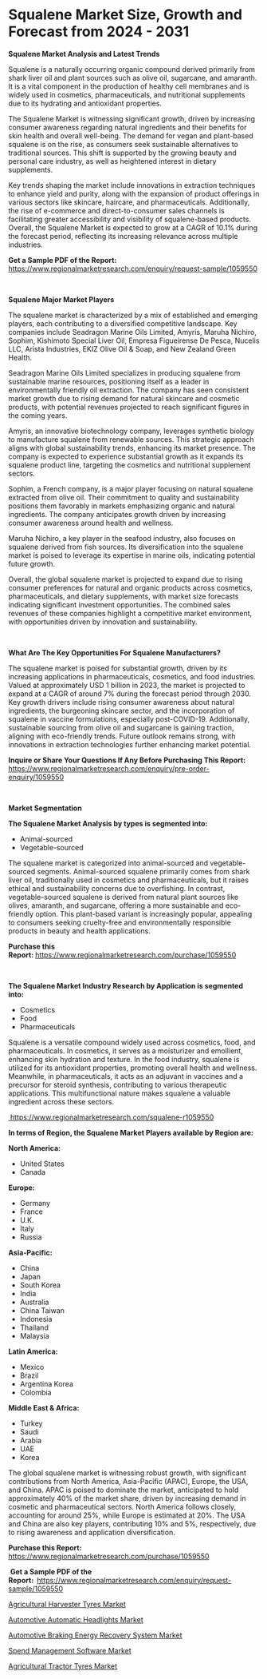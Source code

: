 <p><h1>Squalene Market Size, Growth and Forecast from 2024 - 2031</h1></p><p><strong>Squalene Market Analysis and Latest Trends</strong></p>
<p><p>Squalene is a naturally occurring organic compound derived primarily from shark liver oil and plant sources such as olive oil, sugarcane, and amaranth. It is a vital component in the production of healthy cell membranes and is widely used in cosmetics, pharmaceuticals, and nutritional supplements due to its hydrating and antioxidant properties. </p><p>The Squalene Market is witnessing significant growth, driven by increasing consumer awareness regarding natural ingredients and their benefits for skin health and overall well-being. The demand for vegan and plant-based squalene is on the rise, as consumers seek sustainable alternatives to traditional sources. This shift is supported by the growing beauty and personal care industry, as well as heightened interest in dietary supplements.</p><p>Key trends shaping the market include innovations in extraction techniques to enhance yield and purity, along with the expansion of product offerings in various sectors like skincare, haircare, and pharmaceuticals. Additionally, the rise of e-commerce and direct-to-consumer sales channels is facilitating greater accessibility and visibility of squalene-based products. Overall, the Squalene Market is expected to grow at a CAGR of 10.1% during the forecast period, reflecting its increasing relevance across multiple industries.</p></p>
<p><strong>Get a Sample PDF of the Report:&nbsp;</strong> <a href="https://www.regionalmarketresearch.com/enquiry/request-sample/1059550">https://www.regionalmarketresearch.com/enquiry/request-sample/1059550</a></p>
<p>&nbsp;</p>
<p><strong>Squalene Major Market Players</strong></p>
<p><p>The squalene market is characterized by a mix of established and emerging players, each contributing to a diversified competitive landscape. Key companies include Seadragon Marine Oils Limited, Amyris, Maruha Nichiro, Sophim, Kishimoto Special Liver Oil, Empresa Figueirense De Pesca, Nucelis LLC, Arista Industries, EKIZ Olive Oil & Soap, and New Zealand Green Health.</p><p>Seadragon Marine Oils Limited specializes in producing squalene from sustainable marine resources, positioning itself as a leader in environmentally friendly oil extraction. The company has seen consistent market growth due to rising demand for natural skincare and cosmetic products, with potential revenues projected to reach significant figures in the coming years.</p><p>Amyris, an innovative biotechnology company, leverages synthetic biology to manufacture squalene from renewable sources. This strategic approach aligns with global sustainability trends, enhancing its market presence. The company is expected to experience substantial growth as it expands its squalene product line, targeting the cosmetics and nutritional supplement sectors.</p><p>Sophim, a French company, is a major player focusing on natural squalene extracted from olive oil. Their commitment to quality and sustainability positions them favorably in markets emphasizing organic and natural ingredients. The company anticipates growth driven by increasing consumer awareness around health and wellness.</p><p>Maruha Nichiro, a key player in the seafood industry, also focuses on squalene derived from fish sources. Its diversification into the squalene market is poised to leverage its expertise in marine oils, indicating potential future growth.</p><p>Overall, the global squalene market is projected to expand due to rising consumer preferences for natural and organic products across cosmetics, pharmaceuticals, and dietary supplements, with market size forecasts indicating significant investment opportunities. The combined sales revenues of these companies highlight a competitive market environment, with opportunities driven by innovation and sustainability.</p></p>
<p>&nbsp;</p>
<p><strong>What Are The Key Opportunities For Squalene Manufacturers?</strong></p>
<p><p>The squalene market is poised for substantial growth, driven by its increasing applications in pharmaceuticals, cosmetics, and food industries. Valued at approximately USD 1 billion in 2023, the market is projected to expand at a CAGR of around 7% during the forecast period through 2030. Key growth drivers include rising consumer awareness about natural ingredients, the burgeoning skincare sector, and the incorporation of squalene in vaccine formulations, especially post-COVID-19. Additionally, sustainable sourcing from olive oil and sugarcane is gaining traction, aligning with eco-friendly trends. Future outlook remains strong, with innovations in extraction technologies further enhancing market potential.</p></p>
<p><strong>Inquire or Share Your Questions If Any Before Purchasing This Report:</strong> <a href="https://www.regionalmarketresearch.com/enquiry/pre-order-enquiry/1059550">https://www.regionalmarketresearch.com/enquiry/pre-order-enquiry/1059550</a></p>
<p>&nbsp;</p>
<p><strong>Market Segmentation</strong></p>
<p><strong>The Squalene Market Analysis by types is segmented into:</strong></p>
<p><ul><li>Animal-sourced</li><li>Vegetable-sourced</li></ul></p>
<p><p>The squalene market is categorized into animal-sourced and vegetable-sourced segments. Animal-sourced squalene primarily comes from shark liver oil, traditionally used in cosmetics and pharmaceuticals, but it raises ethical and sustainability concerns due to overfishing. In contrast, vegetable-sourced squalene is derived from natural plant sources like olives, amaranth, and sugarcane, offering a more sustainable and eco-friendly option. This plant-based variant is increasingly popular, appealing to consumers seeking cruelty-free and environmentally responsible products in beauty and health applications.</p></p>
<p><strong>Purchase this Report:&nbsp;</strong><a href="https://www.regionalmarketresearch.com/purchase/1059550">https://www.regionalmarketresearch.com/purchase/1059550</a></p>
<p>&nbsp;</p>
<p><strong>The Squalene Market Industry Research by Application is segmented into:</strong></p>
<p><ul><li>Cosmetics</li><li>Food</li><li>Pharmaceuticals</li></ul></p>
<p><p>Squalene is a versatile compound widely used across cosmetics, food, and pharmaceuticals. In cosmetics, it serves as a moisturizer and emollient, enhancing skin hydration and texture. In the food industry, squalene is utilized for its antioxidant properties, promoting overall health and wellness. Meanwhile, in pharmaceuticals, it acts as an adjuvant in vaccines and a precursor for steroid synthesis, contributing to various therapeutic applications. This multifunctional nature makes squalene a valuable ingredient across these sectors.</p></p>
<p><a href="https://www.regionalmarketresearch.com/squalene-r1059550">&nbsp;https://www.regionalmarketresearch.com/squalene-r1059550</a></p>
<p><strong>In terms of Region, the Squalene Market Players available by Region are:</strong></p>
<p>
    <p> <strong> North America: </strong>
        <ul>
            <li>United States</li>
            <li>Canada</li>
        </ul>
        </p> 
    <p> <strong> Europe: </strong>
        <ul>
            <li>Germany</li>
            <li>France</li>
            <li>U.K.</li>
            <li>Italy</li>
            <li>Russia</li>
        </ul>
        </p> 
    <p> <strong> Asia-Pacific: </strong>
        <ul>
            <li>China</li>
            <li>Japan</li>
            <li>South Korea</li>
            <li>India</li>
            <li>Australia</li>
            <li>China Taiwan</li>
            <li>Indonesia</li>
            <li>Thailand</li>
            <li>Malaysia</li>
        </ul>
        </p> 
    <p> <strong> Latin America: </strong>
        <ul>
            <li>Mexico</li>
            <li>Brazil</li>
            <li>Argentina Korea</li>
            <li>Colombia</li>
        </ul>
        </p> 
    <p> <strong> Middle East & Africa: </strong>
        <ul>
            <li>Turkey</li>
            <li>Saudi</li>
            <li>Arabia</li>
            <li>UAE</li>
            <li>Korea</li>
        </ul>
    </p>
    </p>
<p><p>The global squalene market is witnessing robust growth, with significant contributions from North America, Asia-Pacific (APAC), Europe, the USA, and China. APAC is poised to dominate the market, anticipated to hold approximately 40% of the market share, driven by increasing demand in cosmetic and pharmaceutical sectors. North America follows closely, accounting for around 25%, while Europe is estimated at 20%. The USA and China are also key players, contributing 10% and 5%, respectively, due to rising awareness and application diversification.</p></p>
<p><strong>Purchase this Report: </strong><a href="https://www.regionalmarketresearch.com/purchase/1059550">https://www.regionalmarketresearch.com/purchase/1059550</a></p>
<p>&nbsp;<strong>Get a Sample PDF of the Report:&nbsp;&nbsp;</strong><a href="https://www.regionalmarketresearch.com/enquiry/request-sample/1059550">https://www.regionalmarketresearch.com/enquiry/request-sample/1059550</a></p>
<p><strong></strong></p>
<p><p><a href="https://medium.com/@vincentbutlerjxxf/future-ready-strategic-insights-into-the-global-agricultural-harvester-tyres-market-2024-2031-0713600af4cd">Agricultural Harvester Tyres Market</a></p><p><a href="https://issuu.com/reportprime-2/docs/automotive-automatic-headlights-mar_4c1aca451a0b05">Automotive Automatic Headlights Market</a></p><p><a href="https://issuu.com/reportprime-2/docs/automotive-braking-energy-recovery-_c3334b99308ad3">Automotive Braking Energy Recovery System Market</a></p><p><a href="https://www.linkedin.com/pulse/global-spend-management-software-market-trends-insights-xsnoc">Spend Management Software Market</a></p><p><a href="https://medium.com/@giamcintosh/driving-factors-behind-the-agricultural-tractor-tyres-market-trends-applications-and-regional-9acc33588bd8?postPublishedType=repub">Agricultural Tractor Tyres Market</a></p></p>